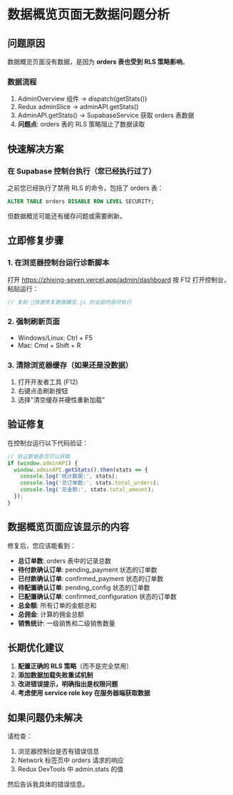 # 数据概览页面无数据问题分析

## 问题原因

数据概览页面没有数据，是因为 **orders 表也受到 RLS 策略影响**。

### 数据流程
1. AdminOverview 组件 → dispatch(getStats())
2. Redux adminSlice → adminAPI.getStats()  
3. AdminAPI.getStats() → SupabaseService 获取 orders 表数据
4. **问题点**: orders 表的 RLS 策略阻止了数据读取

## 快速解决方案

### 在 Supabase 控制台执行（您已经执行过了）
之前您已经执行了禁用 RLS 的命令，包括了 orders 表：
```sql
ALTER TABLE orders DISABLE ROW LEVEL SECURITY;
```

但数据概览可能还有缓存问题或需要刷新。

## 立即修复步骤

### 1. 在浏览器控制台运行诊断脚本
打开 https://zhixing-seven.vercel.app/admin/dashboard
按 F12 打开控制台，粘贴运行：

```javascript
// 复制 🔧快速修复数据概览.js 的全部内容并执行
```

### 2. 强制刷新页面
- Windows/Linux: Ctrl + F5
- Mac: Cmd + Shift + R

### 3. 清除浏览器缓存（如果还是没数据）
1. 打开开发者工具 (F12)
2. 右键点击刷新按钮
3. 选择"清空缓存并硬性重新加载"

## 验证修复

在控制台运行以下代码验证：
```javascript
// 验证数据是否可以获取
if (window.adminAPI) {
  window.adminAPI.getStats().then(stats => {
    console.log('统计数据:', stats);
    console.log('总订单数:', stats.total_orders);
    console.log('总金额:', stats.total_amount);
  });
}
```

## 数据概览页面应该显示的内容

修复后，您应该能看到：
- **总订单数**: orders 表中的记录总数
- **待付款确认订单**: pending_payment 状态的订单数
- **已付款确认订单**: confirmed_payment 状态的订单数
- **待配置确认订单**: pending_config 状态的订单数
- **已配置确认订单**: confirmed_configuration 状态的订单数
- **总金额**: 所有订单的金额总和
- **总佣金**: 计算的佣金总额
- **销售统计**: 一级销售和二级销售数量

## 长期优化建议

1. **配置正确的 RLS 策略**（而不是完全禁用）
2. **添加数据加载失败重试机制**
3. **改进错误提示，明确指出是权限问题**
4. **考虑使用 service role key 在服务器端获取数据**

## 如果问题仍未解决

请检查：
1. 浏览器控制台是否有错误信息
2. Network 标签页中 orders 请求的响应
3. Redux DevTools 中 admin.stats 的值

然后告诉我具体的错误信息。

